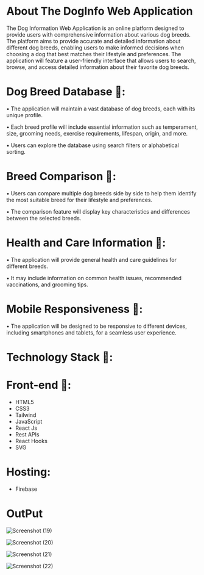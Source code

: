 # About The DogInfo Web Application

The Dog Information Web Application is an online platform designed to provide users with comprehensive information about various dog breeds. The platform aims to provide accurate and detailed information about different dog breeds, enabling users to make informed decisions when choosing a dog that best matches their lifestyle and preferences. The application will feature a user-friendly interface that allows users to search, browse, and access detailed information about their favorite dog breeds.

# Dog Breed Database 🍕:

• The application will maintain a vast database of dog breeds, each with its unique profile.

• Each breed profile will include essential information such as temperament, size, grooming needs, exercise requirements, lifespan, origin, and more.

• Users can explore the database using search filters or alphabetical sorting.

# Breed Comparison 🍟:

• Users can compare multiple dog breeds side by side to help them identify the most suitable breed for their lifestyle and preferences.

• The comparison feature will display key characteristics and differences between the selected breeds.

# Health and Care Information 🍳:

• The application will provide general health and care guidelines for different breeds.

• It may include information on common health issues, recommended vaccinations, and grooming tips.

# Mobile Responsiveness 🍧:

• The application will be designed to be responsive to different devices, including smartphones and tablets, for a seamless user experience.

# Technology Stack 🥩:

# Front-end 🍬: 

- HTML5
- CSS3
- Tailwind
- JavaScript
- React Js
- Rest APIs
- React Hooks
- SVG

# Hosting: 

- Firebase
# OutPut 

![Screenshot (19)](https://github.com/Ajeet090/Doginfo/assets/61498445/52f5afa2-2dc9-4454-95f9-eb8bd768b700)


![Screenshot (20)](https://github.com/Ajeet090/Doginfo/assets/61498445/4d52ca4c-960d-43e9-a268-ae9a42430b71)

![Screenshot (21)](https://github.com/Ajeet090/Doginfo/assets/61498445/f0ef5264-6ddf-4a5d-837d-202fb07c17b2)












![Screenshot (22)](https://github.com/Ajeet090/Doginfo/assets/61498445/b2290f7c-733f-42a8-9478-2e44fb5d9691)
